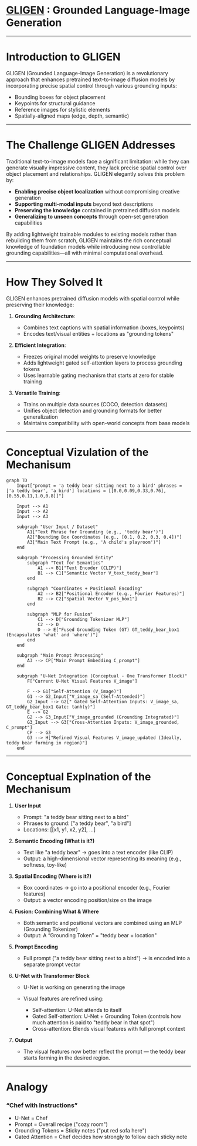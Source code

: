 
# [GLIGEN](https://arxiv.org/pdf/2301.07093) : Grounded Language-Image Generation

____
#  Introduction to GLIGEN
GLIGEN (Grounded Language-Image Generation) is a revolutionary approach that enhances pretrained text-to-image diffusion models by incorporating precise spatial control through various grounding inputs:
- Bounding boxes for object placement
- Keypoints for structural guidance
- Reference images for stylistic elements
- Spatially-aligned maps (edge, depth, semantic)

___
# The Challenge GLIGEN Addresses

Traditional text-to-image models face a significant limitation: while they can generate visually impressive content, they lack precise spatial control over object placement and relationships. GLIGEN elegantly solves this problem by:

- **Enabling precise object localization** without compromising creative generation
- **Supporting multi-modal inputs** beyond text descriptions
- **Preserving the knowledge** contained in pretrained diffusion models
- **Generalizing to unseen concepts** through open-set generation capabilities

By adding lightweight trainable modules to existing models rather than rebuilding them from scratch, GLIGEN maintains the rich conceptual knowledge of foundation models while introducing new controllable grounding capabilities—all with minimal computational overhead.
___
# How They Solved It

GLIGEN enhances pretrained diffusion models with spatial control while preserving their knowledge:

1. **Grounding Architecture**:
    - Combines text captions with spatial information (boxes, keypoints)
    - Encodes text/visual entities + locations as "grounding tokens"

2. **Efficient Integration**:
    - Freezes original model weights to preserve knowledge
    - Adds lightweight gated self-attention layers to process grounding tokens
    - Uses learnable gating mechanism that starts at zero for stable training

3. **Versatile Training**:
    - Trains on multiple data sources (COCO, detection datasets)
    - Unifies object detection and grounding formats for better generalization
    - Maintains compatibility with open-world concepts from base models  


___ 
# Conceptual Vizulation of the Mechanisum


``` mermaid
graph TD
    Input["prompt = 'a teddy bear sitting next to a bird' phrases = ['a teddy bear', 'a bird'] locations = [[0.0,0.09,0.33,0.76], [0.55,0.11,1.0,0.8]]"]

    Input --> A1
    Input --> A2
    Input --> A3

    subgraph "User Input / Dataset"
        A1["Text Phrase for Grounding (e.g., 'teddy bear')"]
        A2["Bounding Box Coordinates (e.g., [0.1, 0.2, 0.3, 0.4])"]
        A3["Main Text Prompt (e.g., 'A child's playroom')"]
    end

    subgraph "Processing Grounded Entity"
        subgraph "Text for Semantics"
            A1 --> B1["Text Encoder (CLIP)"]
            B1 --> C1["Semantic Vector V_text_teddy_bear"]
        end

        subgraph "Coordinates + Positional Encoding"
            A2 --> B2["Positional Encoder (e.g., Fourier Features)"]
            B2 --> C2["Spatial Vector V_pos_box1"]
        end

        subgraph "MLP for Fusion"
            C1 --> D["Grounding Tokenizer MLP"]
            C2 --> D
            D --> E["Fused Grounding Token (GT) GT_teddy_bear_box1 (Encapsulates 'what' and 'where')"]
        end
    end

    subgraph "Main Prompt Processing"
        A3 --> CP["Main Prompt Embedding C_prompt"]
    end

    subgraph "U-Net Integration (Conceptual - One Transformer Block)"
        F["Current U-Net Visual Features V_image"]

        F --> G1["Self-Attention (V_image)"]
        G1 --> G2_Input["V_image_sa (Self-Attended)"]
        G2_Input --> G2[" Gated Self-Attention Inputs: V_image_sa, GT_teddy_bear_box1 Gate: tanh(γ)"]
        E --> G2
        G2 --> G3_Input["V_image_grounded (Grounding Integrated)"]
        G3_Input --> G3["Cross-Attention Inputs: V_image_grounded, C_prompt"]
        CP --> G3
        G3 --> H["Refined Visual Features V_image_updated (Ideally, teddy bear forming in region)"]
    end
```

___
# Conceptual Explnation of the  Mechanisum

1. **User Input**

   * Prompt: "a teddy bear sitting next to a bird"
   * Phrases to ground: \["a teddy bear", "a bird"]
   * Locations: \[\[x1, y1, x2, y2], …]

2. **Semantic Encoding (What is it?)**

   * Text like "a teddy bear" → goes into a text encoder (like CLIP)
   * Output: a high-dimensional vector representing its meaning (e.g., softness, toy-like)

3. **Spatial Encoding (Where is it?)**

   * Box coordinates → go into a positional encoder (e.g., Fourier features)
   * Output: a vector encoding position/size on the image

4. **Fusion: Combining What & Where**

   * Both semantic and positional vectors are combined using an MLP (Grounding Tokenizer)
   * Output: A “Grounding Token” = "teddy bear + location"

5. **Prompt Encoding**

   * Full prompt ("a teddy bear sitting next to a bird") → is encoded into a separate prompt vector

6. **U-Net with Transformer Block**

   * U-Net is working on generating the image
   * Visual features are refined using:

     * Self-attention: U-Net attends to itself
     * Gated Self-attention: U-Net + Grounding Token (controls how much attention is paid to "teddy bear in that spot")
     * Cross-attention: Blends visual features with full prompt context

7. **Output**

   * The visual features now better reflect the prompt — the teddy bear starts forming in the desired region.

___

# Analogy 
### “Chef with Instructions”

* U-Net = Chef
* Prompt = Overall recipe ("cozy room")
* Grounding Tokens = Sticky notes ("put red sofa here")
* Gated Attention = Chef decides how strongly to follow each sticky note



